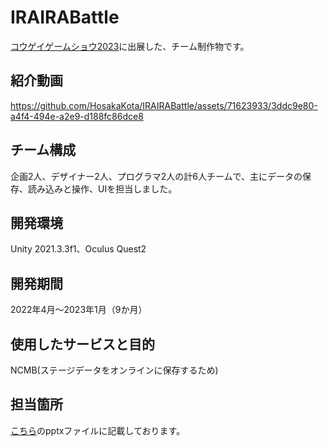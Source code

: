 # IRAIRABattle
[コウゲイゲームショウ2023](https://www.t-kougei.ac.jp/activity/archives/2022/article_85356.html)に出展した、チーム制作物です。

## 紹介動画

https://github.com/HosakaKota/IRAIRABattle/assets/71623933/3ddc9e80-a4f4-494e-a2e9-d188fc86dce8

## チーム構成
企画2人、デザイナー2人、プログラマ2人の計6人チームで、主にデータの保存、読み込みと操作、UIを担当しました。

## 開発環境
Unity 2021.3.3f1、Oculus Quest2

## 開発期間
2022年4月～2023年1月（9か月）

## 使用したサービスと目的
NCMB(ステージデータをオンラインに保存するため)

## 担当箇所
[こちら](https://docs.google.com/presentation/d/1sDpLY-aqMkguTPNHkNUoPNW1SqdgX75T/edit?usp=drive_link&ouid=103027452647689293004&rtpof=true&sd=true)のpptxファイルに記載しております。
